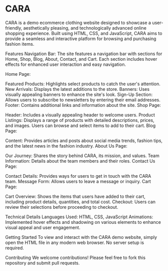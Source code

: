 # CARA
CARA is a demo ecommerce clothing website designed to showcase a user-friendly, aesthetically pleasing, and technologically advanced online shopping experience. Built using HTML, CSS, and JavaScript, CARA aims to provide a seamless and interactive platform for browsing and purchasing fashion items.   


Features
Navigation Bar: The site features a navigation bar with sections for Home, Shop, Blog, About, Contact, and Cart. Each section includes hover effects for enhanced user interaction and easy navigation.

Home Page:

Featured Products: Highlights select products to catch the user's attention.
New Arrivals: Displays the latest additions to the store.
Banners: Uses visually appealing banners to enhance the site's look.
Sign-Up Section: Allows users to subscribe to newsletters by entering their email addresses.
Footer: Contains additional links and information about the site.
Shop Page:

Header: Includes a visually appealing header to welcome users.
Product Listings: Displays a range of products with detailed descriptions, prices, and images. Users can browse and select items to add to their cart.
Blog Page:

Content: Provides articles and posts about social media trends, fashion tips, and the latest news in the fashion industry.
About Us Page:

Our Journey: Shares the story behind CARA, its mission, and values.
Team Information: Details about the team members and their roles.
Contact Us Page:

Contact Details: Provides ways for users to get in touch with the CARA team.
Message Form: Allows users to leave a message or inquiry.
Cart Page:

Cart Overview: Shows the items that users have added to their cart, including product details, quantities, and total cost.
Checkout: Users can review their selections before proceeding to checkout.


Technical Details
Languages Used: HTML, CSS, JavaScript
Animations: Implemented hover effects and shadowing on various elements to enhance visual appeal and user engagement.


Getting Started
To view and interact with the CARA demo website, simply open the HTML file in any modern web browser. No server setup is required.


Contributing
We welcome contributions! Please feel free to fork this repository and submit pull requests.
